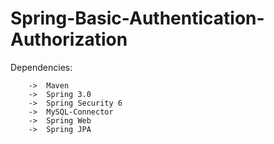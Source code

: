 # Spring-Basic-Authentication-Authorization


Dependencies:

        ->  Maven
        ->  Spring 3.0
        ->  Spring Security 6
        ->  MySQL-Connector
        ->  Spring Web
        ->  Spring JPA

